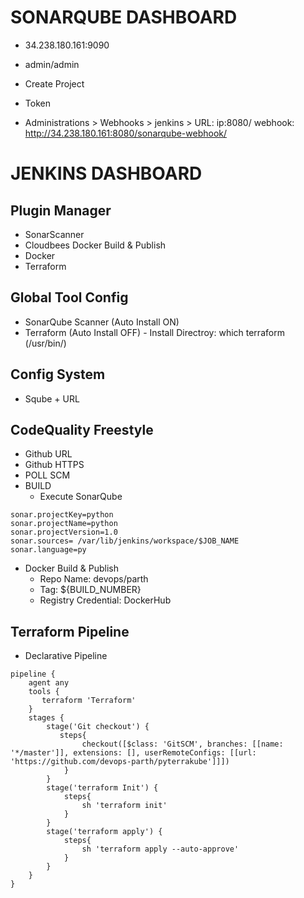 # SONARQUBE DASHBOARD
- 34.238.180.161:9090
- admin/admin
- Create Project
- Token

- Administrations > Webhooks > jenkins > URL: ip:8080/
webhook: http://34.238.180.161:8080/sonarqube-webhook/

# JENKINS DASHBOARD

## Plugin Manager
- SonarScanner
- Cloudbees Docker Build & Publish
- Docker
- Terraform

## Global Tool Config
- SonarQube Scanner (Auto Install ON)
- Terraform (Auto Install OFF) - Install Directroy: which terraform (/usr/bin/)

## Config System
- Sqube + URL

## CodeQuality Freestyle
- Github URL
- Github HTTPS
- POLL SCM
- BUILD
    - Execute SonarQube
 ```
sonar.projectKey=python
sonar.projectName=python
sonar.projectVersion=1.0
sonar.sources= /var/lib/jenkins/workspace/$JOB_NAME
sonar.language=py
 ```    
- Docker Build & Publish
    - Repo Name: devops/parth
    - Tag: ${BUILD_NUMBER}
    - Registry Credential: DockerHub

## Terraform Pipeline
- Declarative Pipeline
```
pipeline {
    agent any
    tools {
       terraform 'Terraform'
    }
    stages {
        stage('Git checkout') {
           steps{
                checkout([$class: 'GitSCM', branches: [[name: '*/master']], extensions: [], userRemoteConfigs: [[url: 'https://github.com/devops-parth/pyterrakube']]])
            }
        }
        stage('terraform Init') {
            steps{
                sh 'terraform init'
            }
        }
        stage('terraform apply') {
            steps{
                sh 'terraform apply --auto-approve'
            }
        }
    }  
}
```





